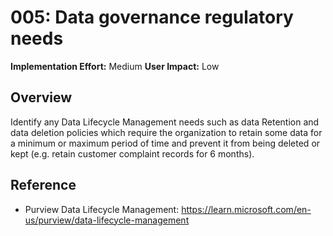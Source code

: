 # 005: Data governance regulatory needs

**Implementation Effort:** Medium
**User Impact:** Low

## Overview

Identify any Data Lifecycle Management needs such as data Retention and data deletion policies which require the organization to retain some data for a minimum or maximum period of time and prevent it from being deleted or kept (e.g. retain customer complaint records for 6 months).

## Reference

* Purview Data Lifecycle Management: https://learn.microsoft.com/en-us/purview/data-lifecycle-management
